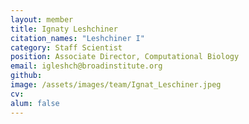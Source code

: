 ```yaml
---
layout: member
title: Ignaty Leshchiner
citation_names: "Leshchiner I"
category: Staff Scientist
position: Associate Director, Computational Biology
email: igleshch@broadinstitute.org
github: 
image: /assets/images/team/Ignat_Leschiner.jpeg
cv:
alum: false
---
```


